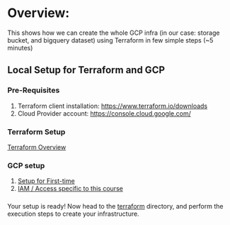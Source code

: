 # Overview: 
This shows how we can create the whole GCP infra (in our case: storage bucket, and bigquery dataset) using Terraform in few simple steps (~5 minutes)

## Local Setup for Terraform and GCP

### Pre-Requisites
1. Terraform client installation: https://www.terraform.io/downloads
2. Cloud Provider account: https://console.cloud.google.com/ 

### Terraform Setup
[Terraform Overview](terraform_overview.md)

### GCP setup
1. [Setup for First-time](gcp_overview.md#initial-setup)
2. [IAM / Access specific to this course](gcp_overview.md#setup-for-access)

###
Your setup is ready!
Now head to the [terraform](terraform) directory, and perform the execution steps to create your infrastructure.

